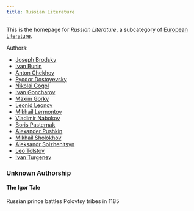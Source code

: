 ```yaml
---
title: Russian Literature
---
```


This is the homepage for *Russian Literature*, a subcategory of [European Literature](../european/index.html).

Authors:

- [Joseph Brodsky](brodsky/index.html)
- [Ivan Bunin](bunin/index.html)
- [Anton Chekhov](chekhov/index.html)
- [Fyodor Dostoyevsky](dostoyevsky/index.html)
- [Nikolai Gogol](gogol/index.html)
- [Ivan Goncharov](goncharov/index.html)
- [Maxim Gorky](gorky/index.html)
- [Leonid Leonov](leonov/index.html)
- [Mikhail Lermontov](lermontov/index.html)
- [Vladimir Nabokov](nabokov/index.html)
- [Boris Pasternak](pasternak/index.html)
- [Alexander Pushkin](pushkin/index.html)
- [Mikhail Sholokhov](sholokhov/index.html)
- [Aleksandr Solzhenitsyn](solzhenitsyn/index.html)
- [Leo Tolstoy](tolstoy/index.html)
- [Ivan Turgenev](turgenev/index.html)

### Unknown Authorship

#### The Igor Tale

Russian prince battles Polovtsy tribes in 1185

